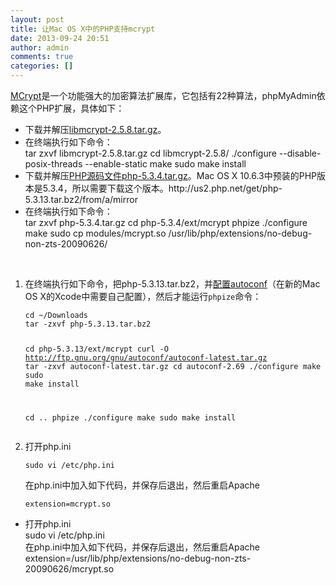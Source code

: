 ```yaml
---
layout: post
title: 让Mac OS X中的PHP支持mcrypt
date: 2013-09-24 20:51
author: admin
comments: true
categories: []
---
```

<a href="http://mcrypt.sourceforge.net/">MCrypt</a>是一个功能强大的加密算法扩展库，它包括有22种算法，phpMyAdmin依赖这个PHP扩展，具体如下：
<ul>
	<li>下载并解压<a href="http://sourceforge.net/projects/mcrypt/files/Libmcrypt/">libmcrypt-2.5.8.tar.gz</a>。</li>
	<li>在终端执行如下命令：
<div>tar zxvf libmcrypt-2.5.8.tar.gz
cd libmcrypt-2.5.8/
./configure --disable-posix-threads --enable-static
make
sudo make install</div></li>
	<li>下载并解压<a href="http://cn.php.net/get/php-5.3.4.tar.gz/from/a/mirror">PHP源码文件php-5.3.4.tar.gz</a>。Mac OS X 10.6.3中预装的PHP版本是5.3.4，所以需要下载这个版本。http://us2.php.net/get/php-5.3.13.tar.bz2/from/a/mirror</li>
	<li>在终端执行如下命令：
<div>tar zxvf php-5.3.4.tar.gz
cd php-5.3.4/ext/mcrypt
phpize
./configure
make
sudo cp modules/mcrypt.so /usr/lib/php/extensions/no-debug-non-zts-20090626/</div></li>
</ul>
&nbsp;
<ol>
	<li>在终端执行如下命令，把php-5.3.13.tar.bz2，并<a href="http://www.coolestguyplanettech.com/how-to-install-mcrypt-for-php-on-mac-osx-lion-10-7-development-server/">配置autoconf</a>（在新的Mac OS X的Xcode中需要自己配置），然后才能运行<code>phpize</code>命令：
<pre><code>cd ~/Downloads
tar -zxvf php-5.3.13.tar.bz2

cd php-5.3.13/ext/mcrypt
curl -O http://ftp.gnu.org/gnu/autoconf/autoconf-latest.tar.gz
tar -zxvf autoconf-latest.tar.gz
cd autoconf-2.69
./configure
make
sudo make install

cd ..
phpize
./configure
make
sudo make install
</code></pre>
</li>
	<li>打开php.ini
<pre><code>sudo vi /etc/php.ini</code></pre>
在php.ini中加入如下代码，并保存后退出，然后重启Apache
<pre><code>extension=mcrypt.so</code></pre>
</li>
</ol>
<ul>
	<li>打开php.ini
<div>sudo vi /etc/php.ini</div>
在php.ini中加入如下代码，并保存后退出，然后重启Apache
<div>extension=/usr/lib/php/extensions/no-debug-non-zts-20090626/mcrypt.so</div></li>
</ul>
